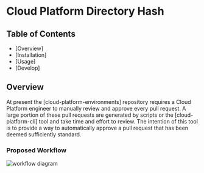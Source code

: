 # Cloud Platform Directory Hash

## Table of Contents
- [Overview]
- [Installation]
- [Usage]
- [Develop]

## Overview
At present the [cloud-platform-environments] repository requires a Cloud Platform engineer to manually review and approve every pull request. A large portion of these pull requests are generated by scripts or the [cloud-platform-cli] tool and take time and effort to review. The intention of this tool is to provide a way to automatically approve a pull request that has been deemed sufficiently standard.

### Proposed Workflow

![workflow diagram]()


[create a repository]: https://github.com/ministryofjustice/template-repository/generate
